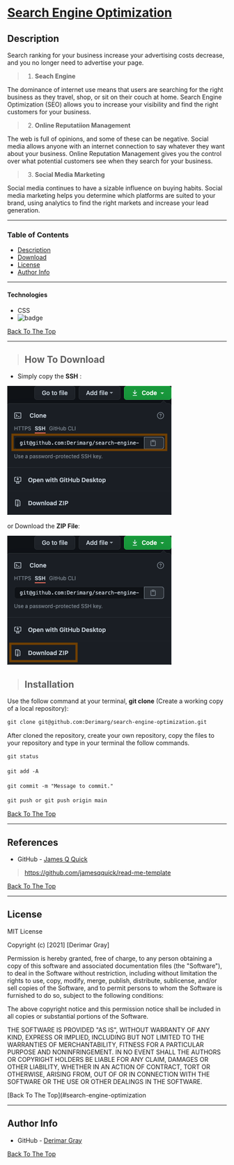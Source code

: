# [Search Engine Optimization](https://derimarg.github.io/search-engine-optimization)



## Description

Search ranking for your business increase your advertising costs decrease, and you no longer need to advertise your page.

> 1. **Seach Engine**

The dominance of internet use means that users are searching for the right business as they travel, shop, or sit on their couch at home. Search Engine Optimization (SEO) allows you to increase your visibility and find the right customers for your business.

> 2. **Online Reputatiion Management**

The web is full of opinions, and some of these can be negative. Social media allows anyone with an internet connection to say whatever they want about your business. Online Reputation Management gives you the control over what potential customers see when they search for your business.

> 3. **Social Media Marketing**

Social media continues to have a sizable influence on buying habits. Social media marketing helps you determine which platforms are suited to your brand, using analytics to find the right markets and increase your lead generation.

---

### Table of Contents

- [Description](#description)
- [Download](#how-to-download)
- [License](#license)
- [Author Info](#author-info)

---

#### Technologies
- CSS
- ![badge](https://img.shields.io/github/languages/top/derimarg/search-engine-optimization?color=orange-CSS)

[Back To The Top](#search-engine-optimization)

---

>## How To Download

- Simply copy the **SSH** :

![ssh](./assets/images/ssh.png)

or Download the **ZIP File**:

![zip](./assets/images/zip.png)

>## Installation

 Use the follow command at your terminal, **git clone** (Create a working copy of a local repository):

```html
git clone git@github.com:Derimarg/search-engine-optimization.git
```

After cloned the repository, create your own repository, copy the files to your repository and type in your terminal the follow commands. 

```html
git status

git add -A

git commit -m "Message to commit."

git push or git push origin main
```

[Back To The Top](#search-engine-optimization)

---

## References

- GitHub - [James Q Quick](https://github.com/jamesqquick)

> https://github.com/jamesqquick/read-me-template

[Back To The Top](#search-engine-optimization)

---

## License

MIT License

Copyright (c) [2021] [Derimar Gray]

Permission is hereby granted, free of charge, to any person obtaining a copy
of this software and associated documentation files (the "Software"), to deal
in the Software without restriction, including without limitation the rights
to use, copy, modify, merge, publish, distribute, sublicense, and/or sell
copies of the Software, and to permit persons to whom the Software is
furnished to do so, subject to the following conditions:

The above copyright notice and this permission notice shall be included in all
copies or substantial portions of the Software.

THE SOFTWARE IS PROVIDED "AS IS", WITHOUT WARRANTY OF ANY KIND, EXPRESS OR
IMPLIED, INCLUDING BUT NOT LIMITED TO THE WARRANTIES OF MERCHANTABILITY,
FITNESS FOR A PARTICULAR PURPOSE AND NONINFRINGEMENT. IN NO EVENT SHALL THE
AUTHORS OR COPYRIGHT HOLDERS BE LIABLE FOR ANY CLAIM, DAMAGES OR OTHER
LIABILITY, WHETHER IN AN ACTION OF CONTRACT, TORT OR OTHERWISE, ARISING FROM,
OUT OF OR IN CONNECTION WITH THE SOFTWARE OR THE USE OR OTHER DEALINGS IN THE
SOFTWARE.

[Back To The Top](#search-engine-optimization

---

## Author Info

- GitHub - [Derimar Gray](https://github.com/Derimarg)

[Back To The Top](#search-engine-optimization)